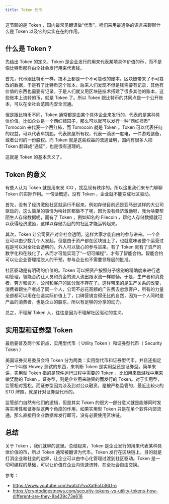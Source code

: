 ```yaml
---
title: Token 代币
---
```


这节聊的是 Token ，国内最常见翻译做“代币”。咱们来用最通俗的语言来聊聊什么是 Token 以及它的实实在在的作用。

## 什么是 Token ?

先给出 Token 的定义，Token 是企业发行的用来代表某项具体价值的币，而不是像比特币那样由全社会发行用来代表钱。

首先，代币跟比特币一样，技术上都是一个不可篡改的账本。区块链带来了不可篡改的数据，于是有了比特币这个账本。后来人们发现不但是钱需要有记录，其他有价值的东西也需要有记录。于是人们就又用区块链技术搭建了很多其他的账本，这些账本上流转的币，就是 Token 了。所以 Token 跟比特币的共同点是一个公开账本，可以在全社会范围内安全流通。

但是跟比特币不同，Token 通常都是由某个具体企业来发行的，代表的是某种具体价值。比如企业是一个西红柿园子，那么可以就可以发行一种“西红柿币” Tomocoin 来代表一个西红柿，而 Tomocoin 就是 Token 。Token 可以代表任何的权益，可以代表车钥匙，代表房屋所有权，代表一滴水一度电，一件游戏装备，或者公司的一份股权。而 Token 就是这些权益的流通证明，国内有很多人把 Token 翻译成“通证”，也是很有道理的。

这就是 Token 的基本含义了。

## Token 的意义

有些人认为 Token 就是用来发 ICO ，扰乱现有秩序的。所以这里我们来专门聊聊 Token 的实际作用。一句话概述，没有 Token ，企业就不能变成社区驱动。

首先，没有了经济激励社区就运行不起来。例如存储目前还是亚马逊这样的大公司驱动的，这么简单的事情为啥社区都做不了呢，因为没有经济激励呀，我为啥要帮陌生人存储数据呢，而有了 Token ，例如知名的 Filecoin ，帮他人存储数据就可以获得经济激励，这样以存储为目的的社区才能运转起来。

其次，Token 让公司资产对全社会透明，这样大家才能自由的参与进来。一个企业可以由少数几个人发起，但是由于资产都在区块链上了，也就意味者整个运营过程是可以对全社会透明的，外人可以放心的参与进来。有了 Token 就有了资产的数字化和在线化了，从而才可能实现了“一切可编程”，才有了智能合约。智能合约可以让企业管理摆脱人的干预，参与企业也不需要领导层的批准。

社区驱动是有明确的价值的。Token 可以把资产按照分子级别的精确度来进行透明管理，智能合约让人员和资金的流入流出跟水流一样顺畅。于是，生产者和消费者，劳方和资方，公司和客户的区分就不存在了。这样带来的是生产关系的改变，消费者跟生产者成了同一个人，公司不必花高额的广告费去忽悠客户，所有的力量全部都可以用在创造实际价值上了，口碑营销变得无比的自然，因为一个人同时是产品的消费者，也是企业的股东，所以有足够的分享的动力。

总之，不理解 Token 人，往往是因为不理解社区驱动的含义。

## 实用型和证券型 Token

最后要普及两个知识点，实用型代币（ Utility Token ）和证券型代币（ Security Token ）

美国证券交易委员会将 Token 分为两类：实用型代币和证券型代币。并且还指定了一个叫做 Howey 测试的东西，来判断 Token 是实用型还是证券型。简单来讲，实用型 Token 指的是软件运行过程中需要的 Token ，比如用来做游戏中用来做奖励的 Token 。证券型，则是企业用来融资的而发行的 Token。对于实用型，监管相对宽松。而证券型因为涉及到对公众融资，是被严格监管的，最近比较火的 STO 牌照，就是针对证券型代币的。

监管部门自然有他们的逻辑，但是其实 Token 的很大一部分意义就是能够同时发挥实用性和证券型这两个角度的作用。如果实用型 Token 只是在单个软件内部流通，那么直接用企业数据库发行即可，没有必要使用区块链。

## 总结

关于 Token ，我们就聊的这里。总结起来，Token 是企业发行的用来代表某种具体价值的币，所以 Token 通常被翻译为代币。Token 发行在区块链上，目的就是打消企业和社会的边界，让企业可以由中心化管理过渡到社区驱动。Token 是一切可编程的基础，可以让价值在企业内快速流转，在全社会自由交换。

参考：

- https://www.youtube.com/watch?v=XatEoU36U-o
- https://cryptodigestnews.com/security-tokens-vs-utility-tokens-how-different-are-they-8a439c73e616
